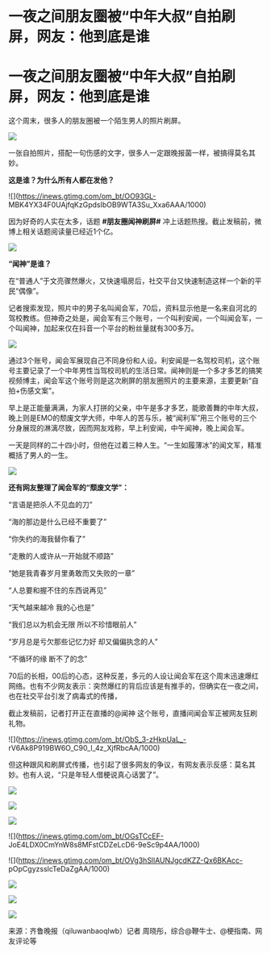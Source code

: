 # 一夜之间朋友圈被“中年大叔”自拍刷屏，网友：他到底是谁

# 一夜之间朋友圈被“中年大叔”自拍刷屏，网友：他到底是谁

这个周末，很多人的朋友圈被一个陌生男人的照片刷屏。

![](https://inews.gtimg.com/om_bt/OlMSZCQILXFFu3SmlStScCERbV7QGnEm9W4dobOa7DiPwAA/1000)

一张自拍照片，搭配一句伤感的文字，很多人一定跟晚报菌一样，被搞得莫名其妙。

**这是谁？为什么所有人都在发他？**

![](https://inews.gtimg.com/om_bt/OO93GL-
MBK4YX34F0UAjfqKzGpdsIbOB9WTA3Su_Xxa6AAA/1000)

因为好奇的人实在太多，话题 **#朋友圈闻神刷屏#** 冲上话题热搜。截止发稿前，微博上相关话题阅读量已经近1个亿。

![](https://inews.gtimg.com/om_bt/Ow9wNjx25sW0b2GZlIhNEgpR9kPff5RcyHmlsNKguNdJgAA/1000)

**“闻神”是谁？**

在“普通人”于文亮骤然爆火，又快速塌房后，社交平台又快速制造这样一个新的平民“偶像”。

记者搜索发现，照片中的男子名叫闻会军，70后，资料显示他是一名来自河北的驾校教练。但神奇之处是，闻会军有三个账号，一个叫利安闻，一个叫闻会军，一个叫闻神，加起来仅在抖音一个平台的粉丝量就有300多万。

![](https://inews.gtimg.com/om_bt/O6tB0icni4iX_0iP8VPeQhc6ry1vACemRiXKbRZ46_yNsAA/1000)

通过3个账号，闻会军展现自己不同身份和人设。利安闻是一名驾校司机，这个账号主要记录了一个中年男性当驾校司机的生活日常。闻神则是一个多才多艺的搞笑视频博主，闻会军这个账号则是这次刷屏的朋友圈照片的主要来源，主要更新“自拍+伤感文案”。

早上是正能量满满，为家人打拼的父亲，中午是多才多艺，能歌善舞的中年大叔，晚上则是EMO的颓废文学大师，中年人的苦与乐，被“闻利军”用三个账号的三个分身展现的淋漓尽致，因而网友戏称，早上利安闻，中午闻神，晚上闻会军。

一天是同样的二十四小时，但他在过着三种人生。“一生如履薄冰”的闻文军，精准概括了男人的一生。

![](https://inews.gtimg.com/om_bt/OW3aWf5aIRDFUI0M1C15kk6DNAC4eSjox1pxsvRs4jlqEAA/1000)

**还有网友整理了闻会军的“颓废文学”：**

“言语是把杀人不见血的刀”

“海的那边是什么已经不重要了”

“你失约的海我替你看了”

“走散的人或许从一开始就不顺路”

“她是我青春岁月里勇敢而又失败的一章”

“人总要和握不住的东西说再见”

“天气越来越冷 我的心也是”

“我们总以为机会无限 所以不珍惜眼前人”

“岁月总是亏欠那些记忆力好 却又偏偏执念的人”

“不循环的缘 断不了的念”

70后的长相，00后的心态，这种反差，多元的人设让闻会军在这个周末迅速爆红网络。也有不少网友表示：突然爆红的背后应该是有推手的，但确实在一夜之间，也在社交平台引发了病毒式的传播，

截止发稿前，记者打开正在直播的@闻神 这个账号，直播间闻会军正被网友狂刷礼物。

![](https://inews.gtimg.com/om_bt/ObS_3-zHkpUaL_-
rV6Ak8P919BW6O_C90_l_4z_XjfRbcAA/1000)

但这种跟风和刷屏式传播，也引起了很多网友的争议，有网友表示反感：莫名其妙。也有人说，“只是年轻人借梗说真心话罢了”。

![](https://inews.gtimg.com/om_bt/OQv4xMhh2rGeiGHPE_1Phqn5ZW8aVJIMcCNFy7K9l75X0AA/1000)

![](https://inews.gtimg.com/om_bt/Otqid5bVVkMBDc0W9jW5jdESBnyH7tvHTAIUqFFlWcSO8AA/1000)

![](https://inews.gtimg.com/om_bt/OK1HBsFWDgSayt8QF8AgTsqBr9fUFZjCRLEucJg2xYEHYAA/1000)

![](https://inews.gtimg.com/om_bt/OGsTCcEF-
JoE4LDX0CmYnW8s8MFstCDZeLcD6-9eSc9p4AA/1000)

![](https://inews.gtimg.com/om_bt/OVg3hSllAUNJgcdKZZ-Qx6BKAcc-
pOpCgyzsslcTeDaZgAA/1000)

![](https://inews.gtimg.com/om_bt/Op19Ga_rdyZ1eYVvMEONSsKC8No1y60pzQbKkiMQtUPI4AA/1000)

![](https://inews.gtimg.com/om_bt/OmP_h8B4wO1iNCj2iaf0NgvFKCh1C4sp3QI_x1ML56kPsAA/1000)

![](https://inews.gtimg.com/om_bt/OrEU0Gg_d8waZxVfBNrYgiDIO6-Nand1adMbYyWRtpyXAAA/1000)

来源：齐鲁晚报（qiluwanbaoqlwb）记者 周晓彤，综合@鞭牛士、@梗指南、网友评论等

